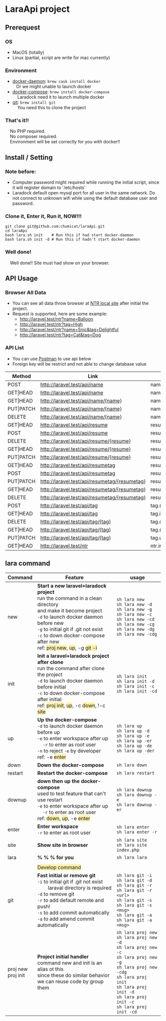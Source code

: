 # LaraApi project
## Prerequest
### OS
*  MacOS (totally)
*  Linux (partial, script are write for mac currently)
### Environment
* [docker-daemon](https://www.docker.com/): ```brew cask install docker```  
&nbsp;&nbsp;&nbsp;Or we might unable to launch docker
* [docker-compose](https://docs.docker.com/compose/): ```brew install docker-compose```  
&nbsp;&nbsp;&nbsp;&nbsp;Laradock need it to launch multiple docker
* [git](https://git-scm.com/): ```brew install git```  
&nbsp;&nbsp;&nbsp;&nbsp;You need this to clone the project

### That's it!!
&nbsp;&nbsp;&nbsp;&nbsp;No PHP required.  
&nbsp;&nbsp;&nbsp;&nbsp;No composer required.  
&nbsp;&nbsp;&nbsp;&nbsp;Environment will be set correctly for you with docker!!

## Install / Setting
### Note before:
* Computer password might required while running the initial script, since it will register domain to '/etc/hosts'
* Laradock default open mysql port for all user in the same network. Do not connect to unknown wifi while using the default database user and password.

### Clone it, Enter it, Run it, NOW!!!
```
git clone git@github.com:chumicat/laraApi.git
cd laraApi
bash lara.sh init    # Run this if had start docker-daemon
bash lara.sh init -d # Run this if hadn't start docker-daemon
```
### Well done!
&nbsp;&nbsp;&nbsp;&nbsp;Well done!! Site must had show on your browser.

## API Usage
### Browser All Data
* You can see all data throw browser at [NTR local site](http://laravel.test/ntr) after initial the project.
* Request is supported, here are some example:
  + http://laravel.test/ntr?name=Balloon
  + http://laravel.test/ntr?tag=High
  + http://laravel.test/ntr?name=Snic&tag=Delightful
  + http://laravel.test/ntr?tag=Cat&tag=Dog

### API List
* You can use [Postman](https://www.postman.com/) to use api below
* Foreign key will be restrict and not able to change database value

|Method|Link|Method|Genre|
|---|---|---|---|
|POST|http://laravel.test/api/name|name.store|api|
|GET\|HEAD|http://laravel.test/api/name|name.index|api|
|GET\|HEAD|http://laravel.test/api/name/{name}|name.show|api|
|PUT\|PATCH|http://laravel.test/api/name/{name}|name.update|api|
|DELETE|http://laravel.test/api/name/{name}|name.destroy|api|
|GET\|HEAD|http://laravel.test/api/resume|resume.index|api|
|POST|http://laravel.test/api/resume|resume.store|api|
|DELETE|http://laravel.test/api/resume/{resume}|resume.destroy|api|
|GET\|HEAD|http://laravel.test/api/resume/{resume}|resume.show      |api|
|PUT\|PATCH|http://laravel.test/api/resume/{resume}|resume.update    |api|
|GET\|HEAD|http://laravel.test/api/resumetag|resumetag.index  |api|
|POST|http://laravel.test/api/resumetag|resumetag.store  |api|
|PUT\|PATCH|http://laravel.test/api/resumetag/{resumetag}|resumetag.update|api|
|GET\|HEAD|http://laravel.test/api/resumetag/{resumetag}|resumetag.show|api|
|DELETE|http://laravel.test/api/resumetag/{resumetag}|resumetag.destroy|api|
|POST|http://laravel.test/api/tag|tag.store|api|
|GET\|HEAD|http://laravel.test/api/tag|tag.index|api|
|DELETE|http://laravel.test/api/tag/{tag}|tag.destroy|api|
|GET\|HEAD|http://laravel.test/api/tag/{tag}|tag.show|api|
|PUT\|PATCH|http://laravel.test/api/tag/{tag}|tag.update|api|
|GET\|HEAD|http://laravel.test/ntr|ntr.index|web|


## lara command
|Command|Feature|usage|
|---|---|---|
|new|**Start a new laravel+laradock project**<br>run the command in a clean directory<br>and make it become project<br>```-d```  to launch docker daemon before new<br>```-g``` to initial git if .git not exist<br>```-c``` to down docker-compose after new<br>ref: <a style='background-color:#fff1a7'>proj new</a>, <a style='background-color:#fff1a7'>up</a>, -g <a style='background-color:#fff1a7'>git -i</a>|```sh lara new```<br>```sh lara new -d```<br>```sh lara new -g```<br>```sh lara new -c```<br>```sh lara new -cd```<br>```sh lara new -cg```<br>```sh lara new -dg```<br>```sh lara new -cdg```|
|init|**Init a laravel+laradock project after clone**<br>run the command after clone the project<br>```-d```  to launch docker daemon before initial<br>```-c``` to down docker-compose after initial<br>ref: <a style='background-color:#fff1a7'>proj init</a>, <a style='background-color:#fff1a7'>up</a>, -c <a style='background-color:#fff1a7'>down</a>, !-c <a style='background-color:#fff1a7'>site</a>|```sh lara init```<br>```sh lara init -d```<br>```sh lara init -c```<br>```sh lara init -cd```|
|up|**Up the docker-compose**<br>```-d``` to launch docker daemon before up<br>```-e``` to enter workspace after up<br>&nbsp;&nbsp;&nbsp;&nbsp;```-r``` to enter as root user<br>```-n``` to reject ```-e``` by developer<br>ref: -e <a style='background-color:#fff1a7'>enter</a><br>|```sh lara up```<br>```sh lara up -d```<br>```sh lara up -e```<br>```sh lara up -er```<br>```sh lara up -de```<br>```sh lara up -der```|
|down|**Down the docker-compose**|```sh lara down```|
|restart|**Restart the docker-compose**|```sh lara restart```|
|downup|**down then up the docker-compose**<br>used to test feature that can't use restart<br>```-e``` to enter workspace after up<br>&nbsp;&nbsp;&nbsp;&nbsp;```-r``` to enter as root user<br>ref: <a style='background-color:#fff1a7'>down</a>, <a style='background-color:#fff1a7'>up</a>, -e <a style='background-color:#fff1a7'>enter</a>|```sh lara downup```<br>```sh lara downup -e```<br>```sh lara downup -er```|
|enter|**Enter workspace**<br>```-r``` to enter as root user|```sh lara enter```<br>```sh lara enter -r```|
|site|**Show site in browser**|```sh lara site```<br>```sh lara site index.php```|
|lara|**% % % for you**|```sh lara lara```|
||||
||<a style="background-color:#fff1a7">Develop command</a>||
|git|**Fast initial or remove git**<br>```-i```  to initial git if .git not exist<br>&nbsp;&nbsp;&nbsp;&nbsp;&nbsp;&nbsp;&nbsp;&nbsp;laraval directory is required<br>```-d``` to remove git<br>```-r``` to add default remote and push!<br>```-s``` to add commit automatically<br>```-a``` to add amend commit automatically|```sh lara git -i```<br>```sh lara git -d```<br>```sh lara git -r```<br>```sh lara git -r <url>```<br>```sh lara git -s```<br>```sh lara git -s <msg>```<br>```sh lara git -a```<br>```sh lara git -a <msg>```|
|proj new<br>proj init|**Project initial handler**<br>command new and init is an alias ot this<br>since these do similar behavior<br>we can reuse code by group them  |```sh lara proj new```<br>```sh lara proj new -d```<br>```sh lara proj new -c```<br>```sh lara proj new -g```<br>```sh lara proj new -cdg```<br>```sh lara proj init```<br>```sh lara proj init -d```<br>```sh lara proj init -c```<br>```sh lara proj init -cd```|
